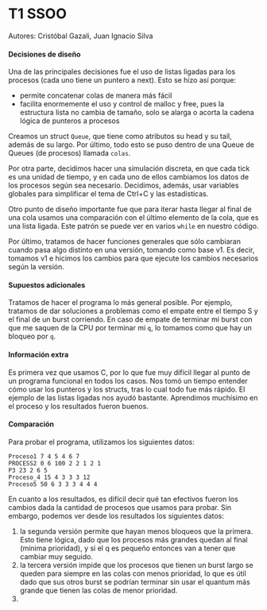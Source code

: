 # T1 SSOO

Autores: Cristóbal Gazali, Juan Ignacio Silva

#### Decisiones de diseño
Una de las principales decisiones fue el uso de listas ligadas para  los procesos (cada uno tiene un puntero a next). Esto se hizo así porque:
* permite concatenar colas de manera más fácil
* facilita enormemente el uso y control de malloc y free, pues la estructura lista no cambia de tamaño, solo se alarga o acorta la cadena lógica de punteros a procesos

Creamos un struct `Queue`, que tiene como atributos su head y su tail, además de su largo. Por último, todo esto se puso dentro de una Queue de Queues (de procesos) llamada `colas`.

Por otra parte, decidimos hacer una simulación discreta, en que cada tick es una unidad de tiempo, y en cada uno de ellos cambiamos los datos de los procesos según sea necesario. 
Decidimos, además, usar variables globales para simplificar el tema de Ctrl+C y las estadísticas.

Otro punto de diseño importante fue que para iterar hasta llegar al final de una cola usamos una comparación con el último elemento de la cola, que es una lista ligada. Este patrón se puede ver en varios `while` en nuestro código.

Por último, tratamos de hacer funciones generales que sólo cambiaran cuando pasa algo distinto en una versión, tomando como base v1. Es decir, tomamos v1 e hicimos los cambios para que ejecute los cambios necesarios según la versión.

#### Supuestos adicionales
Tratamos de hacer el programa lo más general posible. Por ejemplo, tratamos de dar soluciones a problemas como el empate entre el tiempo S y el final de un burst corriendo.
En caso de empate de terminar mi burst con que me saquen de la CPU por terminar mi `q`, lo tomamos como que hay un bloqueo por `q`.

#### Información extra
Es primera vez que usamos C, por lo que fue muy difícil llegar al punto de un programa funcional en todos los casos. Nos tomó un tiempo entender cómo usar los punteros y los structs, tras lo cual todo fue más rápido. El ejemplo de las listas ligadas nos ayudó bastante. Aprendimos muchísimo en el proceso y los resultados fueron buenos.

#### Comparación
Para probar el programa, utilizamos los siguientes datos:
```
Proceso1 7 4 5 4 6 7
PROCESS2 0 6 100 2 2 1 2 1
P3 23 2 6 5
Proceso_4 15 4 3 3 3 12
Proceso5 50 6 3 3 3 4 4 4
```
En cuanto a los resultados, es difícil decir qué tan efectivos fueron los cambios dada la cantidad de procesos que usamos para probar. Sin embargo, podemos ver desde los resultados los siguientes datos: 
1) la segunda versión permite que hayan menos bloqueos que la primera. Esto tiene lógica, dado que los procesos más grandes quedan al final (mínima prioridad), y si el q es pequeño entonces van a tener que cambiar muy seguido.
2) la tercera versión impide que los procesos que tienen un burst largo se queden para siempre en las colas con menos prioridad, lo que es útil dado que sus otros burst se podrían terminar sin usar el quantum más grande que tienen las colas de menor prioridad.
3) 
